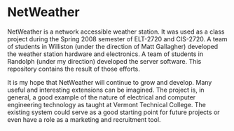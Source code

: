 
NetWeather
==========

NetWeather is a network accessible weather station. It was used as a class project during the
Spring 2008 semester of ELT-2720 and CIS-2720. A team of students in Williston (under the
direction of Matt Gallagher) developed the weather station hardware and electronics. A team of
students in Randolph (under my direction) developed the server software. This repository
contains the result of those efforts.

It is my hope that NetWeather will continue to grow and develop. Many useful and interesting
extensions can be imagined. The project is, in general, a good example of the nature of
electrical and computer engineering technology as taught at Vermont Technical College. The
existing system could serve as a good starting point for future projects or even have a role as
a marketing and recruitment tool.
